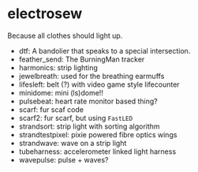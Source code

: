 # electrosew

Because all clothes should light up.

 - dtf: A bandolier that speaks to a special intersection.
 - feather_send: The BurningMan tracker
 - harmonics: strip lighting
 - jewelbreath: used for the breathing earmuffs
 - lifesleft: belt (?) with video game style lifecounter
 - minidome: mini (ls)dome!!
 - pulsebeat: heart rate monitor based thing?
 - scarf: fur scaf code
 - scarf2: fur scarf, but using `FastLED`
 - strandsort: strip light with sorting algorithm
 - strandtestpixel: pixie powered fibre optics wings
 - strandwave: wave on a strip light
 - tubeharness: accelerometer linked light harness
 - wavepulse: pulse + waves?
